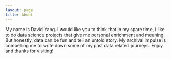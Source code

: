 ```yaml
---
layout: page
title: About
---
```


<p class="message">
  My name is David Yang. I would like you to think that in my spare time, I like to do data science projects that give me personal enrichment and meaning. But honestly, data can be fun and tell an untold story. My archival impulse is compelling me to write down some of my past data related journeys. Enjoy and thanks for visiting!
</p>
